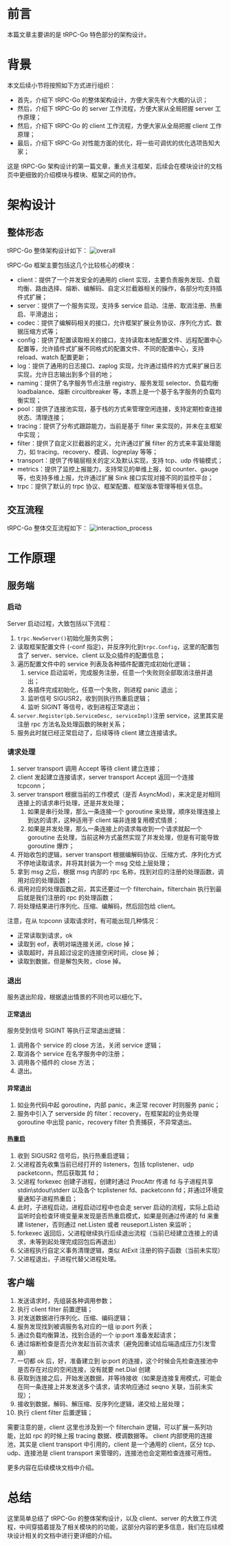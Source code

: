 # 前言

本篇文章主要讲的是 tRPC-Go 特色部分的架构设计。

# 背景

本文后续小节将按照如下方式进行组织：

- 首先，介绍下 tRPC-Go 的整体架构设计，方便大家先有个大概的认识；
- 然后，介绍下 tRPC-Go 的 server 工作流程，方便大家从全局把握 server 工作原理；
- 然后，介绍下 tRPC-Go 的 client 工作流程，方便大家从全局把握 client 工作原理；
- 最后，介绍下 tRPC-Go 对性能方面的优化，将一些可调优的优化选项告知大家；

这是 tRPC-Go 架构设计的第一篇文章，重点关注框架，后续会在模块设计的文档页中更细致的介绍模块与模块、框架之间的协作。

# 架构设计

## 整体形态

tRPC-Go 整体架构设计如下：
![overall](/.resources/developer_guide/architecture_design/overall_zh_CN.png)

tRPC-Go 框架主要包括这几个比较核心的模块：

- client：提供了一个并发安全的通用的 client 实现，主要负责服务发现、负载均衡、路由选择、熔断、编解码、自定义拦截器相关的操作，各部分均支持插件式扩展；
- server：提供了一个服务实现，支持多 service 启动、注册、取消注册、热重启、平滑退出；
- codec：提供了编解码相关的接口，允许框架扩展业务协议、序列化方式、数据压缩方式等；
- config：提供了配置读取相关的接口，支持读取本地配置文件、远程配置中心配置等，允许插件式扩展不同格式的配置文件、不同的配置中心，支持 reload、watch 配置更新；
- log：提供了通用的日志接口、zaplog 实现，允许通过插件的方式来扩展日志实现，允许日志输出到多个目的地；
- naming：提供了名字服务节点注册 registry、服务发现 selector、负载均衡 loadbalance、熔断 circuitbreaker 等，本质上是一个基于名字服务的负载均衡实现；
- pool：提供了连接池实现，基于栈的方式来管理空闲连接，支持定期检查连接状态、清理连接；
- tracing：提供了分布式跟踪能力，当前是基于 filter 来实现的，并未在主框架中实现；
- filter：提供了自定义拦截器的定义，允许通过扩展 filter 的方式来丰富处理能力，如 tracing、recovery、模调、logreplay 等等；
- transport：提供了传输层相关的定义及默认实现，支持 tcp、udp 传输模式；
- metrics：提供了监控上报能力，支持常见的单维上报，如 counter、gauge 等，也支持多维上报，允许通过扩展 Sink 接口实现对接不同的监控平台；
- trpc：提供了默认的 trpc 协议、框架配置、框架版本管理等相关信息。

## 交互流程

tRPC-Go 整体交互流程如下：
![interaction_process](/.resources/developer_guide/architecture_design/interaction_process_zh_CN.png)

# 工作原理

## 服务端

### 启动

Server 启动过程，大致包括以下流程：

1. `trpc.NewServer()`初始化服务实例；
2. 读取框架配置文件 (-conf 指定)，并反序列化到`trpc.Config`，这里的配置包含了 server、service、client 以及众插件的配置信息；
3. 遍历配置文件中的 service 列表及各种插件配置完成初始化逻辑；
    1. service 启动监听，完成服务注册，任意一个失败则全部取消注册并退出；
    2. 各插件完成初始化，任意一个失败，则进程 panic 退出；
    3. 监听信号 SIGUSR2，收到则执行热重启逻辑；
    4. 监听 SIGINT 等信号，收到进程正常退出；
4. `server.Register(pb.ServiceDesc, serviceImpl)`注册 service，这里其实是注册 rpc 方法名及处理函数的映射关系；
5. 服务此时就已经正常启动了，后续等待 client 建立连接请求。

### 请求处理

1. server transport 调用 Accept 等待 client 建立连接；
2. client 发起建立连接请求，server transport Accept 返回一个连接 tcpconn；
3. server transport 根据当前的工作模式（是否 AsyncMod），来决定是对相同连接上的请求串行处理，还是并发处理；
    1. 如果是串行处理，那么一条连接一个 goroutine 来处理，顺序处理连接上到达的请求，这种适用于 client 端非连接复用模式情景；
    2. 如果是并发处理，那么一条连接上的请求每收到一个请求就起一个 goroutine 去处理，当前这种方式虽然实现了并发处理，但是有可能导致 goroutine 爆炸；
4. 开始收包的逻辑，server transport 根据编解码协议、压缩方式、序列化方式不停地读取请求，并将其封装为一个 msg 交给上层处理；
5. 拿到 msg 之后，根据 msg 内部的 rpc 名称，找到对应的注册的处理函数，调用对应的处理函数；
6. 调用对应的处理函数之前，其实还要过一个 filterchain，filterchain 执行到最后就是我们注册的 rpc 的处理函数；
7. 将处理结果进行序列化、压缩、编解码，然后回包给 client。

注意，在从 tcpconn 读取请求时，有可能出现几种情况：

- 正常读取到请求，ok
- 读取到 eof，表明对端连接关闭，close 掉；
- 读取超时，并且超过设定的连接空闲时间，close 掉；
- 读取到数据，但是解包失败，close 掉。

### 退出

服务退出阶段，根据退出情景的不同也可以细化下。

#### 正常退出

服务受到信号 SIGINT 等执行正常退出逻辑：

1. 调用各个 service 的 close 方法，关闭 service 逻辑；
2. 取消各个 service 在名字服务中的注册；
3. 调用各个插件的 close 方法；
4. 退出。

#### 异常退出

1. 如业务代码中起 goroutine，内部 panic，未正常 recover 时则服务 panic；
2. 服务中引入了 serverside 的 filter：recovery，在框架起的业务处理 goroutine 中出现 panic，recovery filter 负责捕获，不异常退出。

#### 热重启

1. 收到 SIGUSR2 信号后，执行热重启逻辑；
2. 父进程首先收集当前已经打开的 listeners，包括 tcplistener、udp packetconn，然后获取其 fd；
3. 父进程 forkexec 创建子进程，创建时通过 ProcAttr 传递 fd 与子进程共享 stdin\stdout\stderr 以及各个 tcplistener fd、packetconn fd；并通过环境变量通知子进程热重启；
4. 此时，子进程启动，进程启动过程中也会走 server 启动的流程，实际上启动监听时会检查环境变量来发现是否热重启模式，如果是则通过传递的 fd 来重建 listener，否则通过 net.Listen 或者 reuseport.Listen 来监听；
5. forkexec 返回后，父进程继续执行后续退出流程（当前已经建立连接上的请求，未等到起处理完成回包后再退出）
6. 父进程执行自定义事务清理逻辑，类似 AtExit 注册的钩子函数（当前未实现）
7. 父进程退出，子进程代替父进程处理。

## 客户端

1. 发送请求时，先组装各种调用参数；
2. 执行 client filter 前置逻辑；
3. 对发送数据进行序列化、压缩、编码逻辑；
4. 服务发现找到被调服务名对应的一组 ip:port 列表；
5. 通过负载均衡算法，找到合适的一个 ip:port 准备发起请求；
6. 通过熔断检查是否允许发起当前次请求（避免因重试给后端造成压力引发雪崩）
7. 一切都 ok 后，好，准备建立到 ip:port 的连接，这个时候会先检查连接池中是否存在对应的空闲连接，没有就要 net.Dial 创建
8. 获取到连接之后，开始发送数据，并等待接收（如果是连接复用模式，可能会在同一条连接上并发发送多个请求，请求响应通过 seqno 关联，当前未实现）；
9. 接收到数据，解码、解压缩、反序列化逻辑，递交给上层处理；
10. 执行 client filter 后置逻辑；

需要注意的是，client 这里也涉及到一个 filterchain 逻辑，可以扩展一系列功能，比如 rpc 的时候上报 tracing 数据、模调数据等。
client 内部使用的连接池，其实是 client transport 中引用的，client 是一个通用的 client，区分 tcp、udp、连接池是 client transport 来管理的，连接池也会定期检查连接可用性。

更多内容在后续模块文档中介绍。

# 总结

这里简单总结了 tRPC-Go 的整体架构设计，以及 client、server 的大致工作流程，中间穿插着提及了相关模块的的功能，这部分内容的更多信息，我们在后续模块设计相关的文档中进行更详细的介绍。


